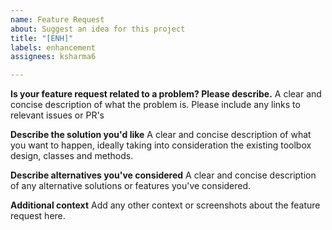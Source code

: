 ```yaml
---
name: Feature Request
about: Suggest an idea for this project
title: "[ENH]"
labels: enhancement
assignees: ksharma6

---
```


**Is your feature request related to a problem? Please describe.**
A clear and concise description of what the problem is. Please include any links to relevant issues or PR's

**Describe the solution you'd like**
A clear and concise description of what you want to happen, ideally taking into consideration the existing toolbox design, classes and methods.

**Describe alternatives you've considered**
A clear and concise description of any alternative solutions or features you've considered.

**Additional context**
Add any other context or screenshots about the feature request here.
